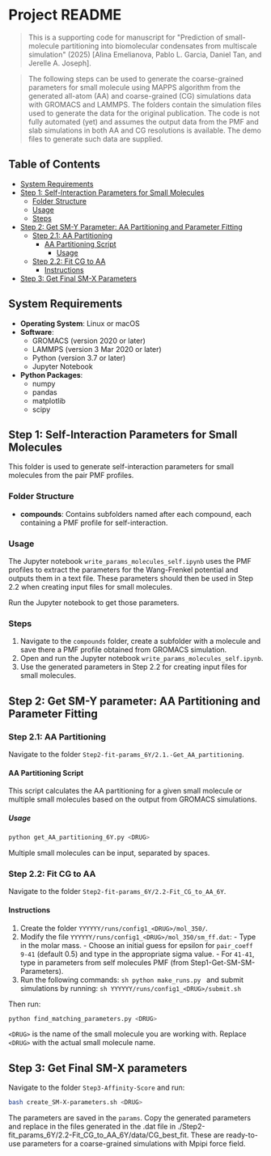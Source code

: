 # Project README

> This is a supporting code for manuscript for "Prediction of small-molecule partitioning into biomolecular condensates from multiscale simulation" (2025) [Alina Emelianova, Pablo L. Garcia, Daniel Tan, and Jerelle A. Joseph].

> The following steps can be used to generate the coarse-grained parameters for small molecule using MAPPS algorithm from the generated all-atom (AA) and coarse-grained (CG) simulations data with GROMACS and LAMMPS. The folders contain the simulation files used to generate the data for the original publication. The code is not fully automated (yet) and assumes the output data from the PMF and slab simulations in both AA and CG resolutions is available. The demo files to generate such data are supplied.

## Table of Contents

- [System Requirements](#system-requirements)
- [Step 1: Self-Interaction Parameters for Small Molecules](#step-1-self-interaction-parameters-for-small-molecules)
    - [Folder Structure](#folder-structure)
    - [Usage](#usage)
    - [Steps](#steps)
- [Step 2: Get SM-Y Parameter: AA Partitioning and Parameter Fitting](#step-2-aa-partitioning-and-parameter-fitting)
    - [Step 2.1: AA Partitioning](#step-21-aa-partitioning)
        - [AA Partitioning Script](#aa-partitioning-script)
            - [Usage](#usage-1)
    - [Step 2.2: Fit CG to AA](#step-22-fit-cg-to-aa)
        - [Instructions](#instructions)
- [Step 3: Get Final SM-X Parameters](#step-3-get-final-sm-x-parameters)

## System Requirements

- **Operating System**: Linux or macOS
- **Software**:
    - GROMACS (version 2020 or later)
    - LAMMPS (version 3 Mar 2020 or later)
    - Python (version 3.7 or later)
    - Jupyter Notebook
- **Python Packages**:
    - numpy
    - pandas
    - matplotlib
    - scipy

## Step 1: Self-Interaction Parameters for Small Molecules

This folder is used to generate self-interaction parameters for small molecules from the pair PMF profiles.
### Folder Structure

- **compounds**: Contains subfolders named after each compound, each containing a PMF profile for self-interaction.

### Usage

The Jupyter notebook `write_params_molecules_self.ipynb` uses the PMF profiles to extract the parameters for the Wang-Frenkel potential and outputs them in a text file. These parameters should then be used in Step 2.2 when creating input files for small molecules.

Run the Jupyter notebook to get those parameters.

### Steps

1. Navigate to the `compounds` folder, create a subfolder with a molecule and save there a PMF profile obtained from GROMACS simulation.
2. Open and run the Jupyter notebook `write_params_molecules_self.ipynb`.
3. Use the generated parameters in Step 2.2 for creating input files for small molecules.

## Step 2: Get SM-Y parameter: AA Partitioning and Parameter Fitting

### Step 2.1: AA Partitioning

Navigate to the folder `Step2-fit-params_6Y/2.1.-Get_AA_partitioning`.

#### AA Partitioning Script

This script calculates the AA partitioning for a given small molecule or multiple small molecules based on the output from GROMACS simulations.

##### Usage

```bash
python get_AA_partitioning_6Y.py <DRUG>
```

Multiple small molecules can be input, separated by spaces.

### Step 2.2: Fit CG to AA

Navigate to the folder `Step2-fit-params_6Y/2.2-Fit_CG_to_AA_6Y`.

#### Instructions

1. Create the folder `YYYYYY/runs/config1_<DRUG>/mol_350/`.
2. Modify the file `YYYYYY/runs/config1_<DRUG>/mol_350/sm_ff.dat`:
        - Type in the molar mass.
        - Choose an initial guess for epsilon for `pair_coeff 9-41` (default 0.5) and type in the appropriate sigma value.
        - For `41-41`, type in parameters from self molecules PMF (from Step1-Get-SM-SM-Parameters).
3. Run the following commands:
        ```sh
        python make_runs.py
        ```
        and submit simulations by running:
        ```sh
        YYYYYY/runs/config1_<DRUG>/submit.sh
        ```

Then run:

```sh
python find_matching_parameters.py <DRUG>
```

`<DRUG>` is the name of the small molecule you are working with. Replace `<DRUG>` with the actual small molecule name.

## Step 3: Get Final SM-X parameters

Navigate to the folder `Step3-Affinity-Score` and run:

```bash
bash create_SM-X-parameters.sh <DRUG>
```

The parameters are saved in the `params`. Copy the generated parameters and replace in the files generated in the .dat file in ./Step2-fit_params_6Y/2.2-Fit_CG_to_AA_6Y/data/CG_best_fit. These are ready-to-use parameters for a coarse-grained simulations with Mpipi force field.
